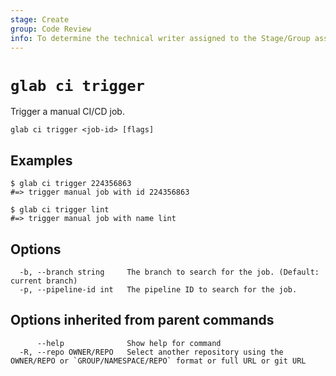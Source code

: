 ```yaml
---
stage: Create
group: Code Review
info: To determine the technical writer assigned to the Stage/Group associated with this page, see https://about.gitlab.com/handbook/product/ux/technical-writing/#assignments
---
```


<!--
This documentation is auto generated by a script.
Please do not edit this file directly. Run `make gen-docs` instead.
-->

# `glab ci trigger`

Trigger a manual CI/CD job.

```plaintext
glab ci trigger <job-id> [flags]
```

## Examples

```plaintext
$ glab ci trigger 224356863
#=> trigger manual job with id 224356863

$ glab ci trigger lint
#=> trigger manual job with name lint

```

## Options

```plaintext
  -b, --branch string     The branch to search for the job. (Default: current branch)
  -p, --pipeline-id int   The pipeline ID to search for the job.
```

## Options inherited from parent commands

```plaintext
      --help              Show help for command
  -R, --repo OWNER/REPO   Select another repository using the OWNER/REPO or `GROUP/NAMESPACE/REPO` format or full URL or git URL
```
